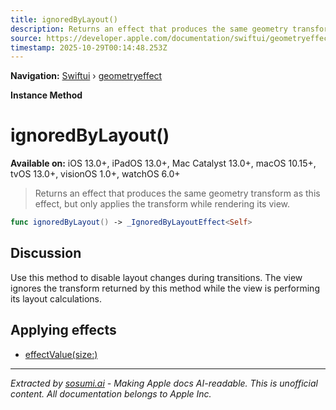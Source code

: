 ```yaml
---
title: ignoredByLayout()
description: Returns an effect that produces the same geometry transform as this effect, but only applies the transform while rendering its view.
source: https://developer.apple.com/documentation/swiftui/geometryeffect/ignoredbylayout()
timestamp: 2025-10-29T00:14:48.253Z
---
```


**Navigation:** [Swiftui](/documentation/swiftui) › [geometryeffect](/documentation/swiftui/geometryeffect)

**Instance Method**

# ignoredByLayout()

**Available on:** iOS 13.0+, iPadOS 13.0+, Mac Catalyst 13.0+, macOS 10.15+, tvOS 13.0+, visionOS 1.0+, watchOS 6.0+

> Returns an effect that produces the same geometry transform as this effect, but only applies the transform while rendering its view.

```swift
func ignoredByLayout() -> _IgnoredByLayoutEffect<Self>
```

## Discussion

Use this method to disable layout changes during transitions. The view ignores the transform returned by this method while the view is performing its layout calculations.

## Applying effects

- [effectValue(size:)](/documentation/swiftui/geometryeffect/effectvalue(size:))

---

*Extracted by [sosumi.ai](https://sosumi.ai) - Making Apple docs AI-readable.*
*This is unofficial content. All documentation belongs to Apple Inc.*
